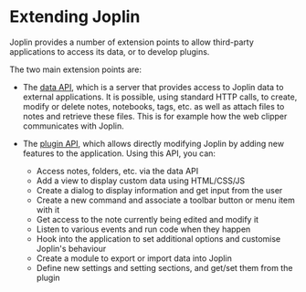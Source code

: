 # Extending Joplin

Joplin provides a number of extension points to allow third-party applications to access its data, or to develop plugins.

The two main extension points are:

- The [data API](https://github.com/laurent22/joplin/blob/dev/readme/api/references/rest_api.md), which is a server that provides access to Joplin data to external applications. It is possible, using standard HTTP calls, to create, modify or delete notes, notebooks, tags, etc. as well as attach files to notes and retrieve these files. This is for example how the web clipper communicates with Joplin.

- The [plugin API](https://joplinapp.org/api/references/plugin_api/classes/joplin.html), which allows directly modifying Joplin by adding new features to the application. Using this API, you can:
	- Access notes, folders, etc. via the data API
	- Add a view to display custom data using HTML/CSS/JS
	- Create a dialog to display information and get input from the user
	- Create a new command and associate a toolbar button or menu item with it
	- Get access to the note currently being edited and modify it
	- Listen to various events and run code when they happen
	- Hook into the application to set additional options and customise Joplin's behaviour
	- Create a module to export or import data into Joplin
	- Define new settings and setting sections, and get/set them from the plugin
